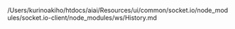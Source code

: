 /Users/kurinoakiho/htdocs/aiai/Resources/ui/common/socket.io/node_modules/socket.io-client/node_modules/ws/History.md